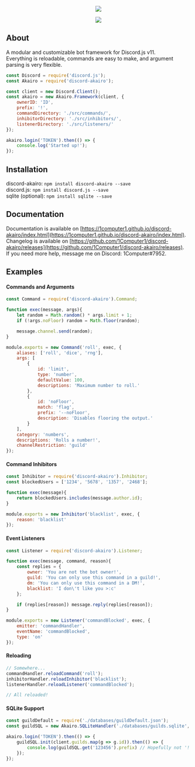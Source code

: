 <p align="center">
    <a href=https://github.com/1Computer1/discord-akairo>
        <img src=https://u.nya.is/fweoqf.png/>
    </a>
</p>  

<p align="center">
    <a href=https://nodei.co/npm/discord-akairo>
        <img src=https://nodei.co/npm/discord-akairo.png/>
    </a>
</p>  

## About
A modular and customizable bot framework for Discord.js v11.  
Everything is reloadable, commands are easy to make, and argument parsing is very flexible.  

```js
const Discord = require('discord.js');
const Akairo = require('discord-akairo');

const client = new Discord.Client();
const akairo = new Akairo.Framework(client, {
    ownerID: 'ID',
    prefix: '!',
    commandDirectory: './src/commands/',
    inhibitorDirectory: './src/inhibitors/',
    listenerDirectory: './src/listeners/'
});

akairo.login('TOKEN').then(() => {
    console.log('Started up!');
});
```

## Installation
discord-akairo: `npm install discord-akairo --save`  
discord.js: `npm install discord.js --save`  
sqlite (optional): `npm install sqlite --save`  

## Documentation
Documentation is available on [https://1computer1.github.io/discord-akairo/index.html](https://1computer1.github.io/discord-akairo/index.html).  
Changelog is available on [https://github.com/1Computer1/discord-akairo/releases](https://github.com/1Computer1/discord-akairo/releases).  
If you need more help, message me on Discord: 1Computer#7952.  

## Examples
#### Commands and Arguments
```js
const Command = require('discord-akairo').Command;

function exec(message, args){
    let random = Math.random() * args.limit + 1;
    if (!args.noFloor) random = Math.floor(random);

    message.channel.send(random);
}

module.exports = new Command('roll', exec, {
    aliases: ['roll', 'dice', 'rng'],
    args: [
        {
            id: 'limit',
            type: 'number',
            defaultValue: 100,
            descriptions: 'Maximum number to roll.'
        },
        {
            id: 'noFloor', 
            match: 'flag', 
            prefix: '--noFloor',
            description: 'Disables flooring the output.'
        }
    ],
    category: 'numbers',
    descriptions: 'Rolls a number!',
    channelRestriction: 'guild'
});
```

#### Command Inhibitors
```js
const Inhibitor = require('discord-akairo').Inhibitor;
const blockedUsers = ['1234', '5678', '1357', '2468'];

function exec(message){
    return blockedUsers.includes(message.author.id);
}

module.exports = new Inhibitor('blacklist', exec, {
    reason: 'blacklist'
});
```

#### Event Listeners
```js
const Listener = require('discord-akairo').Listener;

function exec(message, command, reason){
    const replies = {
        owner: 'You are not the bot owner!',
        guild: 'You can only use this command in a guild!',
        dm: 'You can only use this command in a DM!',
        blacklist: 'I don\'t like you >:c'
    };

    if (replies[reason]) message.reply(replies[reason]);
}

module.exports = new Listener('commandBlocked', exec, {
    emitter: 'commandHandler',
    eventName: 'commandBlocked',
    type: 'on'
});
```

#### Reloading
```js
// Somewhere...
commandHandler.reloadCommand('roll');
inhibitorHandler.reloadInhibitor('blacklist');
listenerHandler.reloadListener('commandBlocked');

// All reloaded!
```

#### SQLite Support
```js
const guildDefault = require('./databases/guildDefault.json');
const guildSQL = new Akairo.SQLiteHandler('./databases/guilds.sqlite', 'guildConfigs', guildDefault);

akairo.login('TOKEN').then(() => {
    guildSQL.init(client.guilds.map(g => g.id)).then(() => {
        console.log(guildSQL.get('123456').prefix) // Hopefully not '!'
    });
});
```